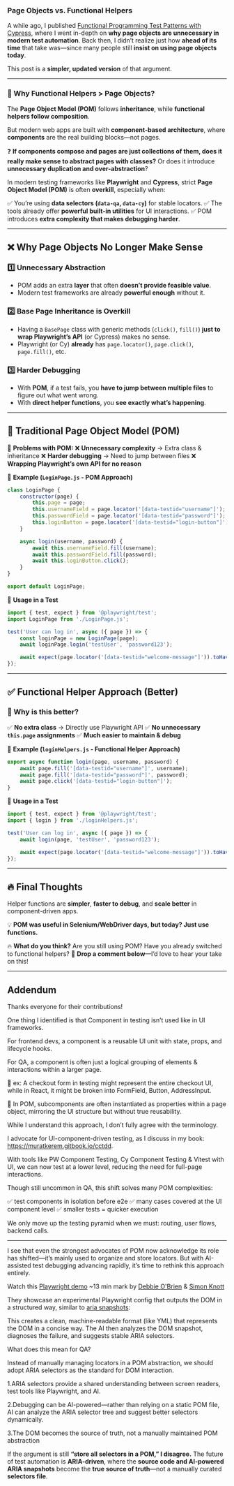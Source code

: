 ### **Page Objects vs. Functional Helpers**

A while ago, I published [Functional Programming Test Patterns with Cypress](https://dev.to/muratkeremozcan/functional-test-patterns-with-cypress-27ed), where I went in-depth on **why page objects are unnecessary in modern test automation**. Back then, I didn’t realize just how **ahead of its time** that take was—since many people still **insist on using page objects today**.

This post is a **simpler, updated version** of that argument.

------

### **🚀 Why Functional Helpers > Page Objects?**

The **Page Object Model (POM)** follows **inheritance**, while **functional helpers follow composition**.

But modern web apps are built with **component-based architecture**, where **components** are the real building blocks—not pages.

❓ **If components compose and pages are just collections of them, does it really make sense to abstract pages with classes?** Or does it introduce **unnecessary duplication and over-abstraction**?

In modern testing frameworks like **Playwright** and **Cypress**, strict **Page Object Model (POM)** is often **overkill**, especially when:

✅ You’re using **data selectors (`data-qa`, `data-cy`)** for stable locators.
✅ The tools already offer **powerful built-in utilities** for UI interactions.
✅ POM introduces **extra complexity that makes debugging harder**.

------

## **❌ Why Page Objects No Longer Make Sense**

### **1️⃣ Unnecessary Abstraction**

- POM adds an extra **layer** that often **doesn’t provide feasible value**.
- Modern test frameworks are already **powerful enough** without it.

### **2️⃣ Base Page Inheritance is Overkill**

- Having a `BasePage` class with generic methods (`click()`, `fill()`) **just to wrap Playwright’s API** (or Cypress) makes no sense.
- Playwright (or Cy) **already** has `page.locator()`, `page.click()`, `page.fill()`, etc.

### **3️⃣ Harder Debugging**

- With **POM**, if a test fails, you **have to jump between multiple files** to figure out what went wrong.
- With **direct helper functions**, you **see exactly what’s happening**.

------

## **🔴 Traditional Page Object Model (POM)**

🚨 **Problems with POM:**
 ❌ **Unnecessary complexity** → Extra class & inheritance
 ❌ **Harder debugging** → Need to jump between files
 ❌ **Wrapping Playwright’s own API for no reason**

🔹 **Example (`LoginPage.js` - POM Approach)**

```js
class LoginPage {
    constructor(page) {
        this.page = page;
        this.usernameField = page.locator('[data-testid="username"]');
        this.passwordField = page.locator('[data-testid="password"]');
        this.loginButton = page.locator('[data-testid="login-button"]');
    }

    async login(username, password) {
        await this.usernameField.fill(username);
        await this.passwordField.fill(password);
        await this.loginButton.click();
    }
}

export default LoginPage;
```

🔹 **Usage in a Test**

```js
import { test, expect } from '@playwright/test';
import LoginPage from './LoginPage.js';

test('User can log in', async ({ page }) => {
    const loginPage = new LoginPage(page);
    await loginPage.login('testUser', 'password123');

    await expect(page.locator('[data-testid="welcome-message"]')).toHaveText('Welcome, testUser');
});
```

------

## **✅ Functional Helper Approach (Better)**

### **📌 Why is this better?**

✅ **No extra class** → Directly use Playwright API
✅ **No unnecessary `this.page` assignments**
✅ **Much easier to maintain & debug**

🔹 **Example (`loginHelpers.js` - Functional Helper Approach)**

```js
export async function login(page, username, password) {
    await page.fill('[data-testid="username"]', username);
    await page.fill('[data-testid="password"]', password);
    await page.click('[data-testid="login-button"]');
}
```

🔹 **Usage in a Test**

```js
import { test, expect } from '@playwright/test';
import { login } from './loginHelpers.js';

test('User can log in', async ({ page }) => {
    await login(page, 'testUser', 'password123');

    await expect(page.locator('[data-testid="welcome-message"]')).toHaveText('Welcome, testUser');
});
```

------

## **🔥 Final Thoughts**

Helper functions are **simpler**, **faster to debug**, and **scale better** in component-driven apps.

💡 **POM was useful in Selenium/WebDriver days, but today? Just use functions.**

🔥 **What do you think?** Are you still using POM? Have you already switched to functional helpers?
 💬 **Drop a comment below**—I’d love to hear your take on this!



------

## Addendum

Thanks everyone for their contributions! 

One thing I identified is that Component in testing isn’t used like in UI frameworks.

For frontend devs, a component is a reusable UI unit with state, props, and lifecycle hooks.

For QA, a component is often just a logical grouping of elements & interactions within a larger page.

🔹 ex: A checkout form in testing might represent the entire checkout UI, while in React, it might be broken into FormField, Button, AddressInput.

🔹 In POM, subcomponents are often instantiated as properties within a page object, mirroring the UI structure but without true reusability.

While I understand this approach, I don’t fully agree with the terminology.

I advocate for UI-component-driven testing, as I discuss in my book: https://muratkerem.gitbook.io/cctdd.

With tools like PW Component Testing, Cy Component Testing & Vitest with UI, we can now test at a lower level, reducing the need for full-page interactions.

Though still uncommon in QA, this shift solves many POM complexities:

✅ test components in isolation before e2e
✅ many cases covered at the UI component level
✅ smaller tests = quicker execution

We only move up the testing pyramid when we must: routing, user flows, backend calls.

-------

I see that even the strongest advocates of POM now acknowledge its role has shifted—it’s mainly used to organize and store locators. But with AI-assisted test debugging advancing rapidly, it’s time to rethink this approach entirely.

Watch this [Playwright demo](https://www.youtube.com/live/NcSk9fOGEac ) ~13 min mark by [Debbie O'Brien](https://www.linkedin.com/in/debbie-obrien/) & [Simon Knott](https://www.linkedin.com/in/simon-knott/) 

They showcase an experimental Playwright config that outputs the DOM in a structured way, similar to [aria snapshots](https://playwright.dev/docs/aria-snapshots#aria-snapshots):

This creates a clean, machine-readable format (like YML) that represents the DOM in a concise way. The AI then analyzes the DOM snapshot, diagnoses the failure, and suggests stable ARIA selectors.

What does this mean for QA?

Instead of manually managing locators in a POM abstraction, we should adopt ARIA selectors as the standard for DOM interaction.

1.ARIA selectors provide a shared understanding between screen readers, test tools like Playwright, and AI.

2.Debugging can be AI-powered—rather than relying on a static POM file, AI can analyze the ARIA selector tree and suggest better selectors dynamically.

3.The DOM becomes the source of truth, not a manually maintained POM abstraction

If the argument is still **“store all selectors in a POM,” I disagree.** The future of test automation is **ARIA-driven**, where the **source code and AI-powered ARIA snapshots** become the **true source of truth**—not a manually curated **selectors file**.